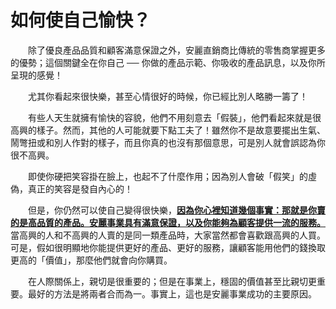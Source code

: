 # 如何使自己愉快？

  除了優良產品品質和顧客滿意保證之外，安麗直銷商比傳統的零售商掌握更多的優勢；這個關鍵全在你自己 ── 你做的產品示範、你吸收的產品訊息，以及你所呈現的感覺！

  尤其你看起來很快樂，甚至心情很好的時候，你已經比別人略勝一籌了！

  有些人天生就擁有愉快的容貌，他們不用刻意去「假裝」，他們看起來就是很高興的樣子。然而，其他的人可能就要下點工夫了！雖然你不是故意要擺出生氣、鬧彆扭或和別人作對的樣子，而且你真的也沒有那個意思，可是別人就會誤認為你很不高興。

  即使你硬把笑容掛在臉上，也起不了什麼作用；因為別人會破「假笑」的虛偽，真正的笑容是發自內心的！

  但是，你仍然可以使自己變得很快樂，[**因為你心裡知道幾個事實：那就是你賣的是高品質的產品。安麗事業具有滿意保證，以及你能夠為顧客提供一流的服務。**](ru-he-shi-zi-ji-yu-kuai.md)當高興的人和不高興的人賣的是同一類產品時，大家當然都會喜歡跟高興的人買。可是，假如很明顯地你能提供更好的產品、更好的服務，讓顧客能用他們的錢換取更高的「價值」，那麼他們就會向你購買。

  在人際關係上，親切是很重要的；但是在事業上，穩固的價值甚至比親切更重要。最好的方法是將兩者合而為一。事實上，這也是安麗事業成功的主要原因。

